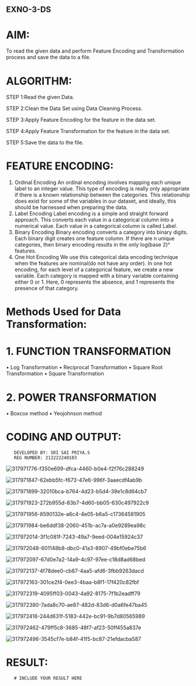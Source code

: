 ## EXNO-3-DS

# AIM:
To read the given data and perform Feature Encoding and Transformation process and save the data to a file.

# ALGORITHM:

STEP 1:Read the given Data.

STEP 2:Clean the Data Set using Data Cleaning Process.

STEP 3:Apply Feature Encoding for the feature in the data set.

STEP 4:Apply Feature Transformation for the feature in the data set.

STEP 5:Save the data to the file.

# FEATURE ENCODING:
1. Ordinal Encoding
An ordinal encoding involves mapping each unique label to an integer value. This type of encoding is really only appropriate if there is a known relationship between the categories. This relationship does exist for some of the variables in our dataset, and ideally, this should be harnessed when preparing the data.
2. Label Encoding
Label encoding is a simple and straight forward approach. This converts each value in a categorical column into a numerical value. Each value in a categorical column is called Label.
3. Binary Encoding
Binary encoding converts a category into binary digits. Each binary digit creates one feature column. If there are n unique categories, then binary encoding results in the only log(base 2)ⁿ features.
4. One Hot Encoding
We use this categorical data encoding technique when the features are nominal(do not have any order). In one hot encoding, for each level of a categorical feature, we create a new variable. Each category is mapped with a binary variable containing either 0 or 1. Here, 0 represents the absence, and 1 represents the presence of that category.

# Methods Used for Data Transformation:
  # 1. FUNCTION TRANSFORMATION
• Log Transformation
• Reciprocal Transformation
• Square Root Transformation
• Square Transformation
  # 2. POWER TRANSFORMATION
• Boxcox method
• Yeojohnson method

# CODING AND OUTPUT:
       DEVELOPED BY: SRI SAI PRIYA.S
       REG NUMBER: 212222240103
  
![317971776-f350e699-dfca-4460-b0e4-f2f76c288249](https://github.com/SriSaiPriyaSenthilvel/EXNO-3-DS/assets/119475702/2e4d7564-0d70-4eb6-857a-ce45cd16e8f2)

![317971847-62ebb5fc-f673-47e6-996f-3aaecdf4ab9b](https://github.com/SriSaiPriyaSenthilvel/EXNO-3-DS/assets/119475702/7554e28e-d98b-4ea3-8104-ee18a8fb60cb)

![317971899-32010bca-b764-4d23-b5d4-39e1c8d64cb7](https://github.com/SriSaiPriyaSenthilvel/EXNO-3-DS/assets/119475702/a548bbd1-87d9-494c-9b8e-d9cf99a7f7c2)

![317971923-272b955d-83b7-4d60-bb05-630c497922c9](https://github.com/SriSaiPriyaSenthilvel/EXNO-3-DS/assets/119475702/e15ff6b7-8a94-4e5f-a2f1-4830ae2d7888)

![317971956-8590132e-a6c4-4e05-b6a5-c17364581905](https://github.com/SriSaiPriyaSenthilvel/EXNO-3-DS/assets/119475702/65f52781-4f94-499b-85f5-886c3aa643d5)

![317971984-be6ddf38-2060-451b-ac7a-a0e9289ea98c](https://github.com/SriSaiPriyaSenthilvel/EXNO-3-DS/assets/119475702/5f7217ec-905d-4fdf-ab82-12d38d2b1eaa)

![317972014-3f1c081f-7243-49a7-9eed-004e15924c37](https://github.com/SriSaiPriyaSenthilvel/EXNO-3-DS/assets/119475702/97efa747-9039-4e63-9ca7-11f39d821d89)

![317972048-601148b8-dbc0-41a3-8907-49bf0ebe75b6](https://github.com/SriSaiPriyaSenthilvel/EXNO-3-DS/assets/119475702/43b4b4e3-f12c-4083-b1d7-9e8ba2a748c3)

![317972097-67d0e7a2-14a9-4c97-97ee-c18d8ad68bed](https://github.com/SriSaiPriyaSenthilvel/EXNO-3-DS/assets/119475702/9e70224c-b1ad-4ee1-add1-54fc95405889)

![317972137-4f78dee0-cb87-4aa5-afd6-3fbb9263dacd](https://github.com/SriSaiPriyaSenthilvel/EXNO-3-DS/assets/119475702/07081789-022e-482b-9487-881e47f5c13a)

![317972163-301ce2f4-0ee3-4baa-b8f1-17f420c82fbf](https://github.com/SriSaiPriyaSenthilvel/EXNO-3-DS/assets/119475702/6049db0b-d7bd-4503-8f6c-304ce2511ae1)

![317972319-4095ff03-0043-4a92-8175-7f1b2eadff79](https://github.com/SriSaiPriyaSenthilvel/EXNO-3-DS/assets/119475702/a914ef01-be7e-4ef1-8a48-96b1b0aa1987)

![317972380-7ada8c70-ae87-482d-83d6-d0a6fe47ba45](https://github.com/SriSaiPriyaSenthilvel/EXNO-3-DS/assets/119475702/8c19eaaa-f447-4a44-a4d2-487e4e7bc5ee)

![317972416-244d631f-5183-442e-bc91-9b7d80565989](https://github.com/SriSaiPriyaSenthilvel/EXNO-3-DS/assets/119475702/0b3b3ba2-1f87-410a-a80e-fc9e28b032bf)

![317972462-479ff5c8-3685-48f7-af23-50ff455a837e](https://github.com/SriSaiPriyaSenthilvel/EXNO-3-DS/assets/119475702/99950cfd-463e-496d-aea5-aadebed7bbe6)

![317972496-3545cf7e-b84f-41f5-bc87-21efdacba587](https://github.com/SriSaiPriyaSenthilvel/EXNO-3-DS/assets/119475702/878558d5-b027-4964-b105-cb5e2f46d488)




# RESULT:
       # INCLUDE YOUR RESULT HERE

       
